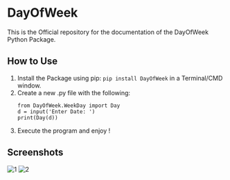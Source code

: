 # DayOfWeek
This is the Official repository for the documentation of the DayOfWeek Python Package.
## How to Use ##
1. Install the Package using pip:
    `pip install DayOfWeek` in a Terminal/CMD window.
2. Create a new .py file with the following:
    ```
    from DayOfWeek.WeekDay import Day
    d = input('Enter Date: ')
    print(Day(d))
    ```   
 3. Execute the program and enjoy !

## Screenshots
![1](https://user-images.githubusercontent.com/71964994/126866277-4e380878-4d55-456d-b88c-83afc5605ef3.jpg)
![2](https://user-images.githubusercontent.com/71964994/126866278-904ef85f-4fc2-4df4-bc27-d13b74214498.jpg)


